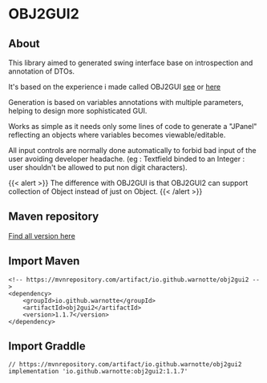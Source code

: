 # OBJ2GUI2

## About

This library aimed to generated swing interface base on introspection and annotation of DTOs.

It's based on the experience i made called OBJ2GUI [see](https://code.google.com/archive/p/obj2gui/) or [here](https://web.archive.org/web/20111127223810/http://code.google.com/p/obj2gui/)

Generation is based on variables annotations with multiple parameters, helping to design more sophisticated GUI.

Works as simple as it needs only some lines of code to generate a "JPanel" reflecting an objects where variables becomes viewable/editable.

All input controls are normally done automatically to forbid bad input of the user avoiding developer headache. (eg : Textfield binded to an Integer : user shouldn't be allowed to put non digit characters).

{{< alert >}}
The difference with OBJ2GUI is that OBJ2GUI2 can support collection of Object instead of just on Object.
{{< /alert >}}

## Maven repository
[Find all version here](https://mvnrepository.com/artifact/io.github.warnotte/obj2gui2)

## Import Maven
```
<!-- https://mvnrepository.com/artifact/io.github.warnotte/obj2gui2 -->
<dependency>
    <groupId>io.github.warnotte</groupId>
    <artifactId>obj2gui2</artifactId>
    <version>1.1.7</version>
</dependency>
```

## Import Graddle

```
// https://mvnrepository.com/artifact/io.github.warnotte/obj2gui2
implementation 'io.github.warnotte:obj2gui2:1.1.7'
```